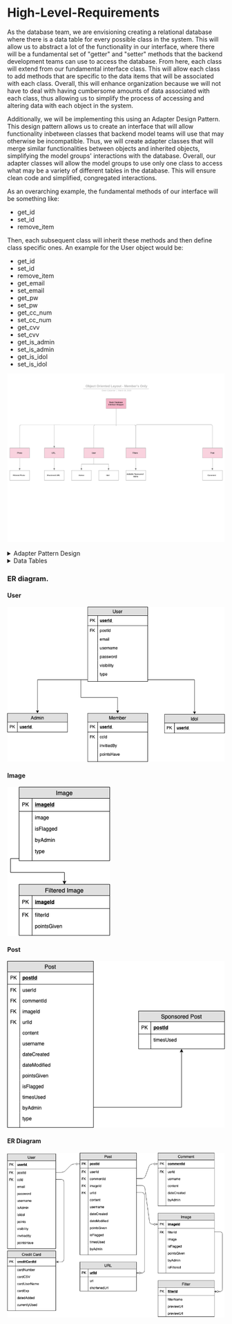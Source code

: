 # High-Level-Requirements

As the database team, we are envisioning creating a relational database where there is a data table for every possible class in the system. This will allow us to abstract a lot of the functionality in our interface, where there will be a fundamental set of "getter" and "setter" methods that the backend development teams can use to access the database. From here, each class will extend from our fundamental interface class. This will allow each class to add methods that are specific to the data items that will be associated with each class. Overall, this will enhance organization because we will not have to deal with having cumbersome amounts of data associated with each class, thus allowing us to simplify the process of accessing and altering data with each object in the system.

Additionally, we will be implementing this using an Adapter Design Pattern. This design pattern allows us to create an interface that will allow functionality inbetween classes that backend model teams will use that may otherwise be incompatible. Thus, we will create adapter classes that will merge similar functionalities between objects and inherited objects, simplifying the model groups' interactions with the database. Overall, our adapter classes will allow the model groups to use only one class to access what may be a variety of different tables in the database. This will ensure clean code and simplified, congregated interactions. 

As an overarching example, the fundamental methods of our interface will be something like:
 - get_id
 - set_id
 - remove_item
 
Then, each subsequent class will inherit these methods and then define class specific ones. An example for the User object would be:
 - get_id
 - set_id
 - remove_item
 - get_email
 - set_email
 - get_pw
 - set_pw
 - get_cc_num
 - set_cc_num
 - get_cvv
 - set_cvv
 - get_is_admin
 - set_is_admin
 - get_is_idol
 - set_is_idol


![alt text](https://github.com/320-group4/High-Level-Requirements/blob/master/Object%20Oriented%20Members%20Only%20-%20Fault%20Tree%20Analysis%20Example.png)


<details>
 <summary> Adapter Pattern Design </summary>
 
 ![alt text](https://github.com/320-group4/High-Level-Requirements/blob/master/Member%20Adapter%20Pattern.png)
 
 ![alt text](https://github.com/320-group4/High-Level-Requirements/blob/master/Photo%20Adapter%20Diagram.png)
 
 ![alt text](https://github.com/320-group4/High-Level-Requirements/blob/master/Post-CommentAdapterPattern.png)
 
 ![alt text](https://github.com/320-group4/High-Level-Requirements/blob/master/URL-URLShortenerAdapterPattern.png)

</details>




<details>
  <summary> Data Tables </summary>
  
  ### User
  | ID | Email | Password | CC Number | CVV | isAdmin | isIdol | Points | Visibility | Invited By |
  | :- | :---: | :------: | :-------: | :-: | :-----: | :----: | :---: | :----: | :----: |
  | Integer | String | String | Integer | Integer | Boolean | Boolean | Integer | Boolean | Integer |
  
  ### URL
  | ID | Text/Link | Password | Shortened URL Key | User Key | Associated Website |
  | :- | :---: | :------: | :-------: | :-: | :-----: |
  | Integer | String | Integer | Integer | Date & Time Field | String |
  
  ### Shortened URL
  | ID | Text/Link | Password | Shortened URL Key | User Key | Associated Website |
  | :- | :---: | :------: | :-------: | :-: | :-----: |
  | Integer | String | Integer | Integer | Date & Time Field | String |
  
  ### Sponsored Items
  | ID | Company | Points Given | Description | Size | Times Used |
  | :- | :---: | :------: | :-------: | :-: | :-----: |
  | Integer | String | Integer | String | Int x Int | Integer |
  
  ### Comment
  | ID | Key to User | Key to Original Post | Content of Comment | Time and Date Posted | Post Given |
  | :- | :---: | :------: | :-------: | :----: | :-----: |
  | Integer | Integer | Integer | String | Date and Time Field | Integer |
  
  ### Filtered Image
  | ID | Key to Filters | Key to Sponsored Items | Key to Original Post | Points Given | Done by Admin | Key to Post |
  | :- | :-----: | :------: | :-------: | :-----: | :----: | :----: |
  | Integer | Integer | Integer | Integer | Integer | Boolean | Integer |
  
  ### Filters
  | ID | Key to Post | Filter Name | Description | Points Given |
  | :- | :---: | :------: | :-------: | :---: |
  | Integer | Inteusrger | String | String | Integer |
  
  ### Image
  | ID | Associated User | Image Format | Timestamp | Associated Website | Flagged | Filtered Photo Key | Post Key |
  | :- | :---: | :------: | :-------: | :-: | :-----: | :----: | :----: |
  | Integer | String | String | Date & Time Field | String | Boolean | Integer | Integer |

  ### Post
  | ID  | Image ID | Comment ID | Photo ID | User ID| Date Created | Date Modified | content | isFlagged | 
  | :- | :---: | :------: | :-------: | :-: | :-----: | :----: | :----: |:----: |
  | Integer | Integer | Integer | Integer | Integer | Date & Time Field | Date & Time Field | String | Boolean | 
  
</details>

### ER diagram.

#### User
![](user.png)

#### Image
![](image.png)

#### Post
![](post.png)

#### ER Diagram
![](entire_map.png)